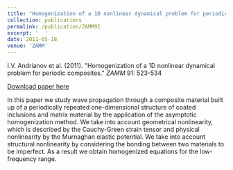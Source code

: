 ```yaml
---
title: "Homogenization of a 1D nonlinear dynamical problem for periodic composites"
collection: publications
permalink: /publication/ZAMM91
excerpt: '  '
date: 2011-05-18
venue: 'ZAMM'
---
```


I.V. Andrianov et al. (2011). &quot;Homogenization of a 1D nonlinear dynamical problem for periodic composites.&quot; <i>ZAMM</i> 91: 523-534

[Download paper here](http://dx.doi.org/10.1002/zamm.201000176)

In this paper we study wave propagation through a composite material built up of a periodically repeated one-dimensional structure of coated inclusions and matrix material by the application of the asymptotic homogenization method. We take into account geometrical nonlinearity, which is described by the Cauchy-Green strain tensor and physical nonlinearity by the Murnaghan elastic potential. We take into account structural nonlinearity by considering the bonding between two materials to be imperfect. As a result we obtain homogenized equations for the low-frequency range.
